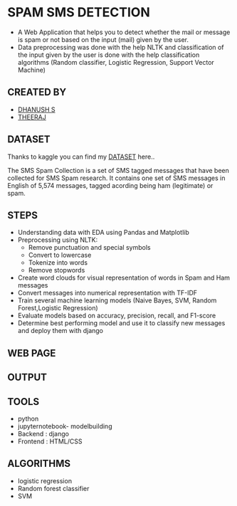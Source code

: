 
# SPAM SMS DETECTION

* A Web Application that helps you to detect whether the mail or    message is spam or not based on the input (mail)
    given by the user.
* Data preprocessing was done with the help NLTK and
  classification of the input given by the user is done with the
  help classification algorithms (Random classifier, Logistic
  Regression, Support Vector Machine)
## CREATED BY

- [DHANUSH S](https://www.linkedin.com/in/dhanush-s-47b499240)
- [THEERAJ ]()
## DATASET
Thanks to kaggle you can find my [DATASET](https://www.kaggle.com/datasets/uciml/sms-spam-collection-dataset) here..

The SMS Spam Collection is a set of SMS tagged messages that have been collected for SMS Spam research. It contains one set of SMS messages in English of 5,574 messages, tagged acording being ham (legitimate) or spam.
## STEPS
* Understanding data with EDA using Pandas and Matplotlib
* Preprocessing using NLTK:
  * Remove punctuation and special symbols
  * Convert to lowercase
  * Tokenize into words
  * Remove stopwords
* Create word clouds for visual representation of words in Spam and Ham messages
* Convert messages into numerical representation with TF-IDF
* Train several machine learning models (Naive Bayes, SVM, Random Forest,Logistic Regression)
* Evaluate models based on accuracy, precision, recall, and F1-score
* Determine best performing model and use it to classify new messages and deploy them with django

## WEB PAGE
[]()
## OUTPUT 
## TOOLS
- python
- jupyternotebook- modelbuilding
- Backend  : django
- Frontend : HTML/CSS
## ALGORITHMS
- logistic regression
- Random forest classifier
- SVM